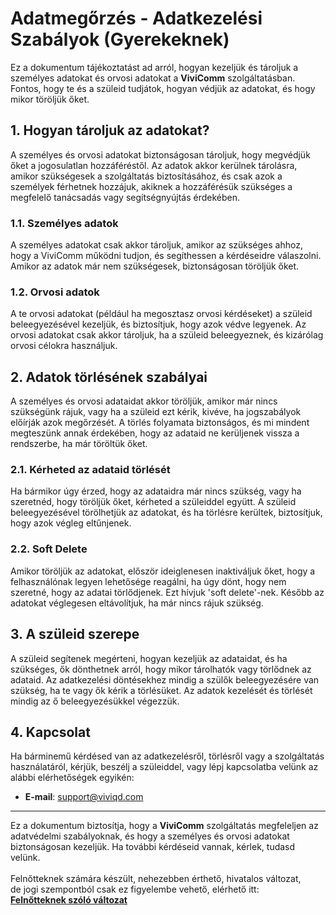 # Adatmegőrzés - Adatkezelési Szabályok (Gyerekeknek)

Ez a dokumentum tájékoztatást ad arról, hogyan kezeljük és tároljuk a személyes adatokat és orvosi adatokat a **ViviComm** szolgáltatásban. Fontos, hogy te és a szüleid tudjátok, hogyan védjük az adatokat, és hogy mikor töröljük őket.

## 1. Hogyan tároljuk az adatokat?

A személyes és orvosi adatokat biztonságosan tároljuk, hogy megvédjük őket a jogosulatlan hozzáféréstől. Az adatok akkor kerülnek tárolásra, amikor szükségesek a szolgáltatás biztosításához, és csak azok a személyek férhetnek hozzájuk, akiknek a hozzáférésük szükséges a megfelelő tanácsadás vagy segítségnyújtás érdekében.

### **1.1. Személyes adatok**
A személyes adatokat csak akkor tároljuk, amikor az szükséges ahhoz, hogy a ViviComm működni tudjon, és segíthessen a kérdéseidre válaszolni. Amikor az adatok már nem szükségesek, biztonságosan töröljük őket.

### **1.2. Orvosi adatok**
A te orvosi adatokat (például ha megosztasz orvosi kérdéseket) a szüleid beleegyezésével kezeljük, és biztosítjuk, hogy azok védve legyenek. Az orvosi adatokat csak akkor tároljuk, ha a szüleid beleegyeznek, és kizárólag orvosi célokra használjuk.

## 2. Adatok törlésének szabályai

A személyes és orvosi adataidat akkor töröljük, amikor már nincs szükségünk rájuk, vagy ha a szüleid ezt kérik, kivéve, ha jogszabályok előírják azok megőrzését. A törlés folyamata biztonságos, és mi mindent megteszünk annak érdekében, hogy az adataid ne kerüljenek vissza a rendszerbe, ha már töröltük őket.

### **2.1. Kérheted az adataid törlését**
Ha bármikor úgy érzed, hogy az adataidra már nincs szükség, vagy ha szeretnéd, hogy töröljük őket, kérheted a szüleiddel együtt. A szüleid beleegyezésével törölhetjük az adatokat, és ha törlésre kerültek, biztosítjuk, hogy azok végleg eltűnjenek.

### **2.2. Soft Delete**
Amikor töröljük az adatokat, először ideiglenesen inaktiváljuk őket, hogy a felhasználónak legyen lehetősége reagálni, ha úgy dönt, hogy nem szeretné, hogy az adatai törlődjenek. Ezt hívjuk 'soft delete'-nek. Később az adatokat véglegesen eltávolítjuk, ha már nincs rájuk szükség.

## 3. A szüleid szerepe

A szüleid segítenek megérteni, hogyan kezeljük az adataidat, és ha szükséges, ők dönthetnek arról, hogy mikor tárolhatók vagy törlődnek az adataid. Az adatkezelési döntésekhez mindig a szülők beleegyezésére van szükség, ha te vagy ők kérik a törlésüket. Az adatok kezelését és törlését mindig az ő beleegyezésükkel végezzük.

## 4. Kapcsolat

Ha bárminemű kérdésed van az adatkezelésről, törlésről vagy a szolgáltatás használatáról, kérjük, beszélj a szüleiddel, vagy lépj kapcsolatba velünk az alábbi elérhetőségek egyikén:

- **E-mail**: [support@viviqd.com](mailto:support@viviqd.com)

---

Ez a dokumentum biztosítja, hogy a **ViviComm** szolgáltatás megfeleljen az adatvédelmi szabályoknak, és hogy a személyes és orvosi adatokat biztonságosan kezeljük. Ha további kérdéseid vannak, kérlek, tudasd velünk.
<br/>
<br/>
Felnőtteknek számára készült, nehezebben érthető, hivatalos változat,<br/> de jogi szempontból csak ez figyelembe vehető, elérhető itt:  
[**Felnőtteknek szóló változat**](../adult/data-retention.md)
